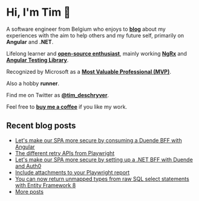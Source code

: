 # Hi, I'm Tim 👋

A software engineer from Belgium who enjoys to **[blog](https://timdeschryver.dev/blog)** about
my experiences with the aim to help others and my future self, primarily on
**Angular** and **.NET**.

Lifelong learner and **[open-source enthusiast](https://github.com/timdeschryver)**, mainly working **[NgRx](https://ngrx.io/)** and **[Angular Testing Library](https://testing-library.com/docs/angular-testing-library/)**.

Recognized by Microsoft as a **[Most Valuable Professional (MVP)](https://mvp.microsoft.com/en-us/PublicProfile/5004452?fullName=Tim%20Deschryver)**.

Also a hobby **runner**.

Find me on Twitter as **[@tim_deschryver](https://timdeschryver.dev/twitter)**.

Feel free to **[buy me a coffee](https://ko-fi.com/timdeschryver)** if you like my work.

<!-- prettier-ignore-start -->
<!-- BLOG:START -->

## Recent blog posts

- [Let's make our SPA more secure by consuming a Duende BFF with Angular](https://timdeschryver.dev/blog/lets-make-our-spa-more-secure-by-consuming-a-duende-bff-with-angular)
- [The different retry APIs from Playwright](https://timdeschryver.dev/blog/the-different-retry-apis-from-playwright)
- [Let's make our SPA more secure by setting up a .NET BFF with Duende and Auth0](https://timdeschryver.dev/blog/lets-make-our-spa-more-secure-by-setting-up-a-net-bff-with-duende-and-auth0)
- [Include attachments to your Playwright report](https://timdeschryver.dev/blog/include-attachments-to-your-playwright-report)
- [You can now return unmapped types from raw SQL select statements with Entity Framework 8](https://timdeschryver.dev/blog/you-can-now-return-unmapped-types-from-raw-sql-select-statements-with-entity-framework-8)
- [More posts](https://timdeschryver.dev/blog)

<!-- BLOG:END -->
<!-- prettier-ignore-end -->
